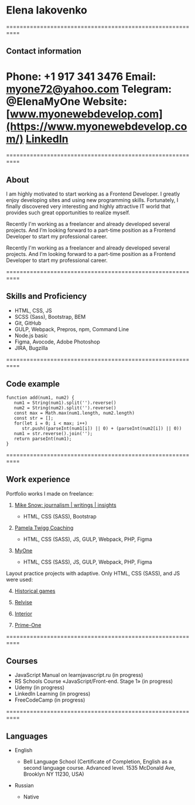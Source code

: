 # Elena Iakovenko

==========================================================

## Contact information

**Phone:** +1 917 341 3476
**Email:** myone72@yahoo.com
**Telegram:** @ElenaMyOne
**Website:** [www.myonewebdevelop.com](https://www.myonewebdevelop.com/)
[LinkedIn](https://www.linkedin.com/in/elena-iakovenko-54319115a/)
==========================================================
==========================================================

## About

I am highly motivated to start working as a Frontend Developer. I greatly enjoy developing sites and using new programming skills. Fortunately, I finally discovered very interesting and highly attractive IT world that provides such great opportunities to realize myself.

Recently I'm working as a freelancer and already developed several projects. And I’m looking forward to a part-time position as a Frontend Developer to start my professional career.

Recently I'm working as a freelancer and already developed several projects. And I’m looking forward to a part-time position as a Frontend Developer to start my professional career.

==========================================================

## Skills and Proficiency

- HTML, CSS, JS
- SCSS (Sass), Bootstrap, BEM
- Git, GitHub
- GULP, Webpack, Prepros, npm, Command Line
- Node.js basic
- Figma, Avocode, Adobe Photoshop
- JIRA, Bugzilla

==========================================================

## Code example

```
function add(num1, num2) {
   num1 = String(num1).split('').reverse()
   num2 = String(num2).split('').reverse()
   const max = Math.max(num1.length, num2.length)
   const str = [];
   for(let i = 0; i < max; i++)
      str.push((parseInt(num1[i]) || 0) + (parseInt(num2[i]) || 0))
   num1 = str.reverse().join('');
   return parseInt(num1);
}
```

==========================================================

## Work experience

Portfolio works I made on freelance:

1. [Mike Snow: journalism | writings | insights](http://www.mikesnow.us/)

   - HTML, CSS (SASS), Bootstrap

2. [Pamela Twigg Coaching](http://pamelatwiggcoaching.com/)

   - HTML, CSS (SASS), JS, GULP, Webpack, PHP, Figma

3. [MyOne](https://www.myonewebdevelop.com/)

   - HTML, CSS (SASS), JS, GULP, Webpack, PHP, Figma

Layout practice projects with adaptive. Only HTML, CSS (SASS), and JS were used:

4. [Historical games](https://elena-myone.github.io/HistoricalGames/)

5. [Relvise](https://elena-myone.github.io/Relvise/)

6. [Interior](https://elena-myone.github.io/Interior/index.html)

7. [Prime-One](https://elena-myone.github.io/Prime-One/)

==========================================================

## Courses

- JavaScript Manual on learnjavascript.ru (in progress)
- RS Schools Course «JavaScript/Front-end. Stage 1» (in progress)
- Udemy (in progress)
- LinkedIn Learning (in progress)
- FreeCodeCamp (in progress)

==========================================================

## Languages

- English

  - Bell Language School (Certificate of Completion, English as a second language course. Advanced level. 1535 McDonald Ave, Brooklyn NY 11230, USA)

- Russian

  - Native
